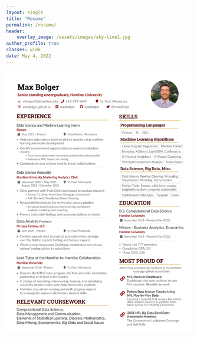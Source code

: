 ```yaml
---
layout: single
title: "Resume"
permalink: /resume/
header:
    overlay_image: /assets/images/sky-line1.jpg
author_profile: true
classes: wide
date: May 4, 2022
---
```


<center><img src="/assets/images/MaxBolgerResumePNG.png"></center>
